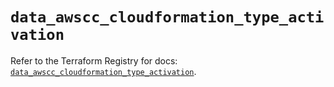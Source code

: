 # `data_awscc_cloudformation_type_activation`

Refer to the Terraform Registry for docs: [`data_awscc_cloudformation_type_activation`](https://registry.terraform.io/providers/hashicorp/awscc/0.70.0/docs/data-sources/cloudformation_type_activation).
